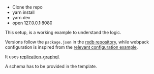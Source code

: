 * Clone the repo
* yarn install
* yarn dev
* open 127.0.0.1:8080

This setup, is a working example to understand the logic. 

Versions follow the `package.json` in the [rxdb repository](https://github.com/pubkey/rxdb/blob/master/package.json), while webpack configuration is inspired from the [relevant configuration example](https://github.com/pubkey/rxdb/blob/master/config/webpack.config.js).

It uses [replication-graphql](https://rxdb.info/replication-graphql.html).


 A schema has to be provided in the template.
